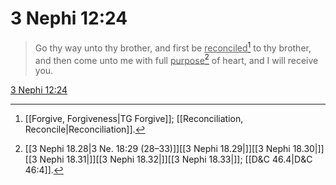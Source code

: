 # 3 Nephi 12:24

> Go thy way unto thy brother, and first be <u>reconciled</u>[^a] to thy brother, and then come unto me with full <u>purpose</u>[^b] of heart, and I will receive you.

[3 Nephi 12:24](https://www.churchofjesuschrist.org/study/scriptures/bofm/3-ne/12?lang=eng&id=p24#p24)


[^a]: [[Forgive, Forgiveness|TG Forgive]]; [[Reconciliation, Reconcile|Reconciliation]].  
[^b]: [[3 Nephi 18.28|3 Ne. 18:29 (28–33)]][[3 Nephi 18.29|]][[3 Nephi 18.30|]][[3 Nephi 18.31|]][[3 Nephi 18.32|]][[3 Nephi 18.33|]]; [[D&C 46.4|D&C 46:4]].  
